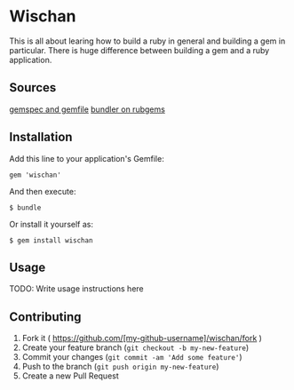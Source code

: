 # Wischan

This is all about learing how to build a ruby in general and building a gem in particular.
There is huge difference between building a gem and a ruby application.

## Sources ##
[gemspec and gemfile](http://yehudakatz.com/2010/12/16/clarifying-the-roles-of-the-gemspec-and-gemfile/)
[bundler on rubgems](http://bundler.io/rubygems.html)

## Installation

Add this line to your application's Gemfile:

    gem 'wischan'

And then execute:

    $ bundle

Or install it yourself as:

    $ gem install wischan

## Usage

TODO: Write usage instructions here

## Contributing

1. Fork it ( https://github.com/[my-github-username]/wischan/fork )
2. Create your feature branch (`git checkout -b my-new-feature`)
3. Commit your changes (`git commit -am 'Add some feature'`)
4. Push to the branch (`git push origin my-new-feature`)
5. Create a new Pull Request

